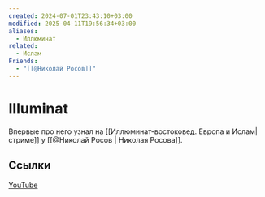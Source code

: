 ```yaml
---
created: 2024-07-01T23:43:10+03:00
modified: 2025-04-11T19:56:34+03:00
aliases:
  - Иллюминат
related:
  - Ислам
Friends:
  - "[[@Николай Росов]]"
---
```


# Illuminat

Впервые про него узнал на [[Иллюминат-востоковед. Европа и Ислам| стриме]] у [[@Николай Росов | Николая Росова]].

## Ссылки

[YouTube](https://youtube.com/@illuminatstudio?si=aRJcYjJGZ9iYw01Z)